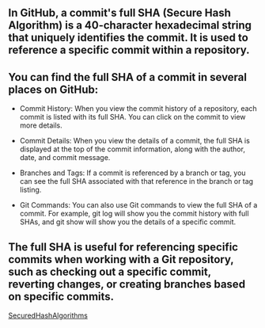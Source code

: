 ## In GitHub, a commit's full SHA (Secure Hash Algorithm) is a 40-character hexadecimal string that uniquely identifies the commit. It is used to reference a specific commit within a repository.

## You can find the full SHA of a commit in several places on GitHub:

- Commit History: When you view the commit history of a repository, each commit is listed with its full SHA. You can click on the commit to view more details.

- Commit Details: When you view the details of a commit, the full SHA is displayed at the top of the commit information, along with the author, date, and commit message.

- Branches and Tags: If a commit is referenced by a branch or tag, you can see the full SHA associated with that reference in the branch or tag listing.

- Git Commands: You can also use Git commands to view the full SHA of a commit. For example, git log will show you the commit history with full SHAs, and git show <commit-SHA> will show you the details of a specific commit.

## The full SHA is useful for referencing specific commits when working with a Git repository, such as checking out a specific commit, reverting changes, or creating branches based on specific commits.

[SecuredHashAlgorithms](https://en.wikipedia.org/wiki/Secure_Hash_Algorithms)